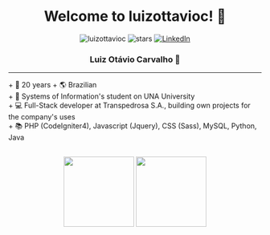 <h1 align="center"> Welcome to luizottavioc! 🎉</h1>
<div align="center">
  <img src="https://komarev.com/ghpvc/?username=luizottavioc" alt="luizottavioc" />
  <img src="https://img.shields.io/github/stars/luizottavioc?label=Stars" alt="stars">
  <a href="https://www.linkedin.com/in/luizottavioc/" target="_blank"><img src="https://img.shields.io/badge/LinkedIn-%230077B5.svg?&style=flat-square&logo=linkedin&logoColor=white" alt="LinkedIn"></a>
</div>

<h3 align="center"> Luiz Otávio Carvalho 📌 </h3>
<hr>
+ 🎈 20 years
+ 🌎 Brazilian <br>
+ 🏫 Systems of Information's student on UNA University <br>
+ 💻 Full-Stack developer at Transpedrosa S.A., building own projects for the company's uses <br>
+ 📚 PHP (CodeIgniter4), Javascript (Jquery), CSS (Sass), MySQL, Python, Java
  
##

<div align="center">
  <img height="140em" src="https://github-readme-stats.vercel.app/api?username=luizottavioc&show_icons=true&theme=dracula&include_all_commits=true&count_private=true"/>
  <img height="140em" src="https://github-readme-stats.vercel.app/api/top-langs/?username=luizottavioc&layout=compact&langs_count=7&theme=dracula"/>
</div>
  

